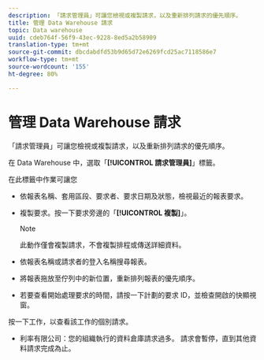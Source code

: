 ```yaml
---
description: 「請求管理員」可讓您檢視或複製請求，以及重新排列請求的優先順序。
title: 管理 Data Warehouse 請求
topic: Data warehouse
uuid: cdeb764f-56f9-43ec-9228-8ed5a2b58909
translation-type: tm+mt
source-git-commit: dbcdabdfd53b9d65d72e6269fcd25ac7118586e7
workflow-type: tm+mt
source-wordcount: '155'
ht-degree: 80%

---
```



# 管理 Data Warehouse 請求

「請求管理員」可讓您檢視或複製請求，以及重新排列請求的優先順序。

在 Data Warehouse 中，選取「**[!UICONTROL 請求管理員]**」標籤。

在此標籤中作業可讓您

* 依報表名稱、套用區段、要求者、要求日期及狀態，檢視最近的報表要求。
* 複製要求。按一下要求旁邊的「**[!UICONTROL 複製]**」。

   >[!NOTE]
   >
   >此動作僅會複製請求，不會複製排程或傳送詳細資料。

* 依報表名稱或請求者的登入名稱搜尋報表。
* 將報表拖放至佇列中的新位置，重新排列報表的優先順序。
* 若要查看開始處理要求的時間，請按一下計劃的要求 ID，並檢查開啟的快顯視窗。

按一下工作，以查看該工作的個別請求。

* 利率有限公司：您的組織執行的資料倉庫請求過多。 請求會暫停，直到其他資料請求完成為止。
